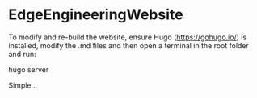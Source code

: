 # EdgeEngineeringWebsite

To modify and re-build the website, ensure Hugo (https://gohugo.io/) is installed, modify the .md files and then open a terminal in the root folder and run:

hugo server

Simple...
